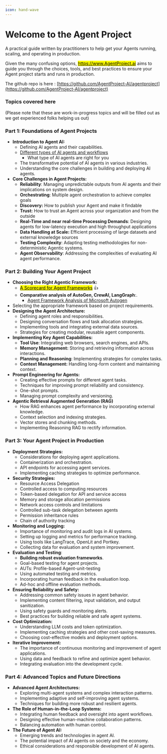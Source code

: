 ```yaml
---
icon: hand-wave
---
```


# Welcome to the Agent Project

A practical guide written by practitioners to help get your Agents running, scaling, and operating in production.

Given the many confusing options, [<mark style="background-color:yellow;">https://www.AgentProject.ai</mark>](https://www.agentproject.ai) aims to guide you through the choices, tools, and best practices to ensure your Agent project starts and runs in production.

The github repo is here : [https://github.com/AgentProject-AI/agentproject](https://github.com/AgentProject-AI/agentproject)

### Topics covered here

(Please note that these are work-in-progress topics and will be filled out as we get experienced folks helping us out)

### Part 1: Foundations of Agent Projects

* **Introduction to Agent AI:**
  * Defining AI agents and their capabilities.
  * [Different types of AI agents and workflows](foundation-of-agent-projects/different-types-of-agents-and-workflows.md)
    * What type of AI agents are right for you
  * The transformative potential of AI agents in various industries.
  * Understanding the core challenges in building and deploying AI agents.
* **Core Challenges in Agent Projects:**
  * **Reliability**: Managing unpredictable outputs from AI agents and their implications on system design.
  * **Orchestrating**: Multiple agent orchestration to achieve complex goals
  * **Discovery:** How to publish your Agent and make it findable
  * **Trust:** How to trust an Agent across your organization and from the outside
  * **Real-Time and near real-time Processing Demands**: Designing agents for low-latency execution and high throughput applications
  * **Data Handling at Scale:** Efficient processing of large datasets and external knowledge sources
  * **Testing Complexity**: Adapting testing methodologies for non-deterministic Agentic systems.
  * **Agent Observability**: Addressing the complexities of evaluating AI agent performance.

### Part 2: Building Your Agent Project

* **Choosing the Right Agentic Framework:**
  * [<mark style="background-color:yellow;">A Scorecard for Agent Frameworks</mark>](topics/agent-framework-scorecard-explained.md) :thumbsup:
  * **Comparative analysis of AutoGen, CrewAI, LangGraph**:.
    * [Agent Framework Analysis of Microsoft Autogen](topics/which-ai-agent-framework-to-choose/evaluating-microsoft-autogen.md)
* Selecting the appropriate framework based on project requirements.
* **Designing the Agent Architecture:**
  * Defining agent roles and responsibilities.
  * Designing conversation flows and task allocation strategies.
  * Implementing tools and integrating external data sources.
  * Strategies for creating modular, reusable agent components.
* **Implementing Key Agent Capabilities:**
  * **Tool Use**: Integrating web browsers, search engines, and APIs.
  * **Memory Management:** Storing and retrieving information across interactions.
  * **Planning and Reasoning**: Implementing strategies for complex tasks.
  * **Context Management:** Handling long-form content and maintaining context.
* **Prompt Engineering for Agents:**
  * Creating effective prompts for different agent tasks.
  * Techniques for improving prompt reliability and consistency.
  * One-shot prompts.
  * Managing prompt complexity and versioning.
* **Agentic Retrieval Augmented Generation (RAG)**
  * How RAG enhances agent performance by incorporating external knowledge.
  * Context selection and indexing strategies.
  * Vector stores and chunking methods.
  * Implementing Reasoning RAG to rectify information.

### Part 3: Your Agent Project in Production

* **Deployment Strategies:**
  * Considerations for deploying agent applications.
  * Containerization and orchestration.
  * API endpoints for accessing agent services.
  * Implementing caching strategies to optimize performance.
* **Security Strategies:**
  * Resource Access Delegation
  * Controlled access to computing resources
  * Token-based delegation for API and service access
  * Memory and storage allocation permissions
  * Network access controls and limitations
  * Controlled sub-task delegation between agents
  * Permission inheritance rules
  * Chain of authority tracking
* **Monitoring and Logging:**
  * Importance of monitoring and audit logs in AI systems.
  * Setting up logging and metrics for performance tracking.
  * Using tools like LangTrace, OpenLit and Portkey.
  * Collecting data for evaluation and system improvement.
* **Evaluation and Testing**:
  * **Building robust evaluation frameworks**.
  * Goal-based testing for agent projects.
  * AUTs: Profile-based Agent-unit-testing
  * Using automated testing and metrics.
  * Incorporating human feedback in the evaluation loop.
  * Ad-hoc and offline evaluation methods.
* **Ensuring Reliability and Safety:**
  * Addressing common safety issues in agent behavior.
  * Implementing content filtering, input validation, and output sanitization.
  * Using safety guards and monitoring alerts.
  * Best practices for building reliable and safe agent systems.
* **Cost Optimization:**
  * Understanding LLM costs and token optimization.
  * Implementing caching strategies and other cost-saving measures.
  * Choosing cost-effective models and deployment options.
* **Iterative Improvement:**
  * The importance of continuous monitoring and improvement of agent applications.
  * Using data and feedback to refine and optimize agent behavior.
  * Integrating evaluation into the development cycle.

### Part 4: Advanced Topics and Future Directions

* **Advanced Agent Architectures:**
  * Exploring multi-agent systems and complex interaction patterns.
  * Implementing adaptive and self-improving agent systems.
  * Techniques for building more robust and resilient agents.
* **The Role of Human-in-the-Loop Systems:**
  * Integrating human feedback and oversight into agent workflows.
  * Designing effective human-machine collaboration patterns.
  * Balancing automation with human control.
* **The Future of Agent AI:**
  * Emerging trends and technologies in agent AI.
  * The potential impact of AI agents on society and the economy.
  * Ethical considerations and responsible development of AI agents.
